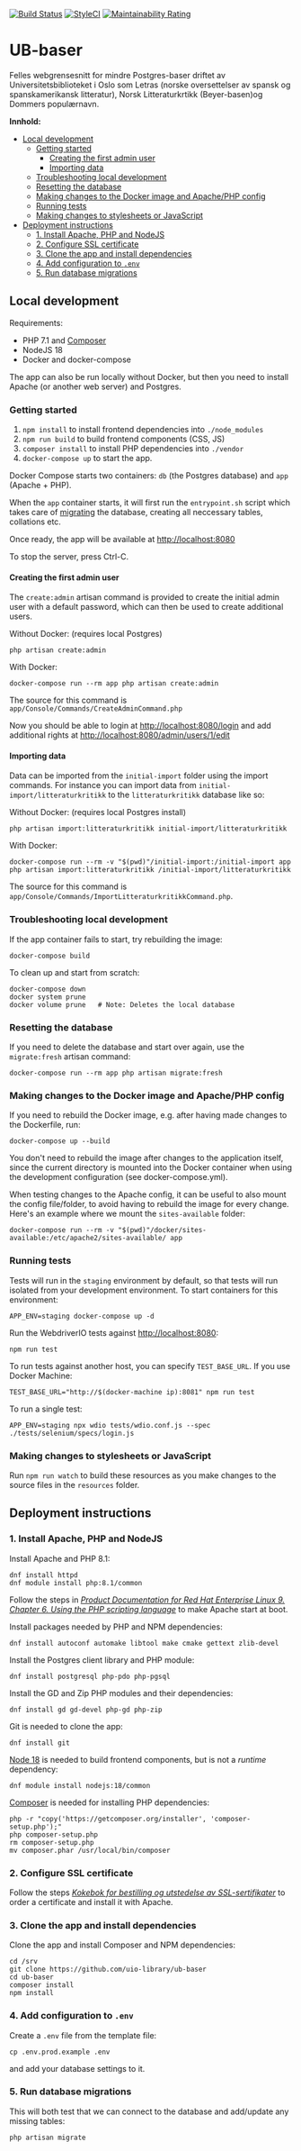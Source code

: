 [![Build Status](https://github.com/uio-library/ub-baser/actions/workflows/ci.yml/badge.svg)](https://github.com/uio-library/ub-baser/actions/workflows/ci.yml)
[![StyleCI](https://styleci.io/repos/44453446/shield)](https://styleci.io/repos/44453446)
[![Maintainability Rating](https://sonarcloud.io/api/project_badges/measure?project=scriptotek_ub-baser&metric=sqale_rating)](https://sonarcloud.io/dashboard?id=scriptotek_ub-baser)

# UB-baser

Felles webgrensesnitt for mindre Postgres-baser driftet av Universitetsbiblioteket i Oslo som Letras
(norske oversettelser av spansk og spanskamerikansk litteratur), Norsk Litteraturkrtikk
(Beyer-basen)og Dommers populærnavn.

**Innhold:**

- [Local development](#local-development)
  - [Getting started](#getting-started)
    - [Creating the first admin user](#creating-the-first-admin-user)
    - [Importing data](#importing-data)
  - [Troubleshooting local development](#troubleshooting-local-development)
  - [Resetting the database](#resetting-the-database)
  - [Making changes to the Docker image and Apache/PHP config](#making-changes-to-the-docker-image-and-apachephp-config)
  - [Running tests](#running-tests)
  - [Making changes to stylesheets or JavaScript](#making-changes-to-stylesheets-or-javascript)
- [Deployment instructions](#deployment-instructions)
  - [1. Install Apache, PHP and NodeJS](#1-install-apache-php-and-nodejs)
  - [2. Configure SSL certificate](#2-configure-ssl-certificate)
  - [3. Clone the app and install dependencies](#3-clone-the-app-and-install-dependencies)
  - [4. Add configuration to `.env`](#4-add-configuration-to-env)
  - [5. Run database migrations](#5-run-database-migrations)

## Local development

Requirements:

* PHP 7.1 and [Composer](https://getcomposer.org/)
* NodeJS 18
* Docker and docker-compose

The app can also be run locally without Docker, but then you need to install Apache (or another web
server) and Postgres.

### Getting started

1. `npm install` to install frontend dependencies into `./node_modules`
2. `npm run build` to build frontend components (CSS, JS)
3. `composer install` to install PHP dependencies into `./vendor`
4. `docker-compose up` to start the app.

Docker Compose starts two containers: `db` (the Postgres database) and `app` (Apache + PHP).

When the `app` container starts, it will first run the `entrypoint.sh` script
which takes care of [migrating](https://laravel.com/docs/master/migrations) the database,
creating all neccessary tables, collations etc.

Once ready, the app will be available at <http://localhost:8080>

To stop the server, press Ctrl-C.

#### Creating the first admin user

The `create:admin` artisan command is provided to create the initial admin user with a default
password, which can then be used to create additional users.

Without Docker: (requires local Postgres)

    php artisan create:admin

With Docker:

    docker-compose run --rm app php artisan create:admin

The source for this command is `app/Console/Commands/CreateAdminCommand.php`

Now you should be able to login at <http://localhost:8080/login>
and add additional rights at <http://localhost:8080/admin/users/1/edit>

#### Importing data

Data can be imported from the `initial-import` folder using the import commands. For instance you
can import data from `initial-import/litteraturkritikk` to the `litteraturkritikk` database like so:

Without Docker: (requires local Postgres install)

    php artisan import:litteraturkritikk initial-import/litteraturkritikk

With Docker:

    docker-compose run --rm -v "$(pwd)"/initial-import:/initial-import app php artisan import:litteraturkritikk /initial-import/litteraturkritikk

The source for this command is `app/Console/Commands/ImportLitteraturkritikkCommand.php`.

### Troubleshooting local development

If the app container fails to start, try rebuilding the image:

    docker-compose build

To clean up and start from scratch:

    docker-compose down
    docker system prune
    docker volume prune   # Note: Deletes the local database

### Resetting the database

If you need to delete the database and start over again, use the `migrate:fresh` artisan command:

    docker-compose run --rm app php artisan migrate:fresh

### Making changes to the Docker image and Apache/PHP config

If you need to rebuild the Docker image, e.g. after having made changes to the Dockerfile, run:

    docker-compose up --build

You don't need to rebuild the image after changes to the application itself, since the
current directory is mounted into the Docker container when using the development configuration
(see docker-compose.yml).

When testing changes to the Apache config, it can be useful to also mount the config file/folder,
to avoid having to rebuild the image for every change. Here's an example where we mount
the `sites-available` folder:

    docker-compose run --rm -v "$(pwd)"/docker/sites-available:/etc/apache2/sites-available/ app

### Running tests

Tests will run in the `staging` environment by default,
so that tests will run isolated from your development environment.
To start containers for this environment:

    APP_ENV=staging docker-compose up -d

Run the WebdriverIO tests against <http://localhost:8080>:

    npm run test

To run tests against another host, you can specify `TEST_BASE_URL`.
If you use Docker Machine:

    TEST_BASE_URL="http://$(docker-machine ip):8081" npm run test

To run a single test:

    APP_ENV=staging npx wdio tests/wdio.conf.js --spec ./tests/selenium/specs/login.js

### Making changes to stylesheets or JavaScript

Run `npm run watch` to build these resources as you make changes to the source files in the `resources` folder.

## Deployment instructions

### 1. Install Apache, PHP and NodeJS

Install Apache and PHP 8.1:

    dnf install httpd
    dnf module install php:8.1/common

Follow the steps in *[Product Documentation for Red Hat Enterprise Linux 9. Chapter 6. Using the PHP scripting language](https://access.redhat.com/documentation/en-us/red_hat_enterprise_linux/9/html/installing_and_using_dynamic_programming_languages/assembly_using-the-php-scripting-language_installing-and-using-dynamic-programming-languages)* to make Apache start at boot.

Install packages needed by PHP and NPM dependencies:

    dnf install autoconf automake libtool make cmake gettext zlib-devel

Install the Postgres client library and PHP module:

    dnf install postgresql php-pdo php-pgsql

Install the GD and Zip PHP modules and their dependencies:

    dnf install gd gd-devel php-gd php-zip

Git is needed to clone the app:

    dnf install git

[Node 18](https://nodejs.org/en/download/package-manager#centos-fedora-and-red-hat-enterprise-linux) is needed to build frontend components, but is not a *runtime* dependency:

    dnf module install nodejs:18/common

[Composer](https://getcomposer.org/download/) is needed for installing PHP dependencies:

    php -r "copy('https://getcomposer.org/installer', 'composer-setup.php');"
    php composer-setup.php
    rm composer-setup.php
    mv composer.phar /usr/local/bin/composer

### 2. Configure SSL certificate

Follow the steps *[Kokebok for bestilling og utstedelse av SSL-sertifikater](https://www.uio.no/tjenester/it/sikkerhet/sertifikater/kokebok.html)* to order a certificate and install it with Apache.

### 3. Clone the app and install dependencies

Clone the app and install Composer and NPM dependencies:

    cd /srv
    git clone https://github.com/uio-library/ub-baser
    cd ub-baser
    composer install
    npm install

### 4. Add configuration to `.env`

Create a `.env` file from the template file:

    cp .env.prod.example .env

and add your database settings to it.

### 5. Run database migrations

This will both test that we can connect to the database
and add/update any missing tables:

    php artisan migrate
